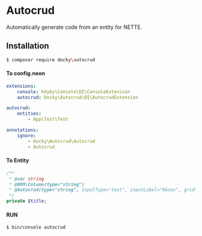 # Autocrud

Automatically generate code from an entity for NETTE.

## Installation

```sh
$ composer require docky\autocrud
```

#### To config.neon

```yml
extensions:
	console: Kdyby\Console\DI\ConsoleExtension
	autocrud: Docky\Autocrud\DI\AutocrudExtension

autocrud:
	entities:
		- App\Test\Test

annotations:
	ignore:
		- Docky\Autocrud\Autocrud
		- Autocrud
```

#### To Entity 

```php
/**
 * @var string
 * @ORM\Column(type="string")
 * @Autocrud(type="string", inputType="text", inputLabel="Název", gridType="text")
 */
private $title;
```

#### RUN
```sh
$ bin/console autocrud
```
